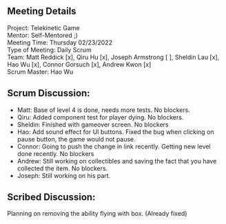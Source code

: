 ## Meeting Details  

Project: Telekinetic Game  
Mentor: Self-Mentored ;)  
Meeting Time: Thursday 02/23/2022  
Type of Meeting: Daily Scrum  
Team: Matt Reddick [x], Qiru Hu [x], Joseph Armstrong [ ], Sheldin Lau [x], Hao Wu [x], Connor Gorsuch [x], Andrew Kwon [x]  
Scrum Master: Hao Wu

## Scrum Discussion:
- Matt: Base of level 4 is done, needs more tests. No blockers.
- Qiru: Added component test for player dying. No blockers.
- Sheldin: Finished with gameover screen. No blockers
- Hao: Add sound effect for UI buttons. Fixed the bug when clicking on pause button, the game would not pause.
- Connor: Going to push the change in link recently. Getting new level done recently. No blockers
- Andrew: Still working on collectibles and saving the fact that you have collected the item. No blockers.
- Joseph: Still working on his part.

## Scribed Discussion:
 Planning on removing the ability flying with box. (Already fixed)
